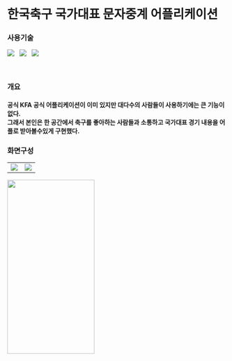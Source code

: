 # 한국축구 국가대표 문자중계 어플리케이션

<p>
  <h3>사용기술</h3>
</p>
<p>
<img src="https://img.shields.io/badge/Android-3DDC84?style=flat-square&logo=Android&logoColor=white"/> &nbsp
<img src="https://img.shields.io/badge/Java-007396?style=flat-square&logo=java&logoColor=white"/> &nbsp
 <img src="https://img.shields.io/badge/Firebase-FFCA28?style=flat-square&logo=firebase&logoColor=white"/> &nbsp
</p><br>
<div>
  <h3> 개요 </h3>
  <h4> 공식 KFA 공식 어플리케이션이 이미 있지만 대다수의 사람들이 사용하기에는 큰 기능이 없다.<br>
    그래서 본인은 한 공간에서 축구를 좋아하는 사람들과 소통하고 국가대표 경기 내용을 어플로 받아볼수있게 구현했다.</h4>
</div>

### 화면구성
<table>
   <tr align="center>
      <td>Main</td><td>Main</td><td>Main</td>
  </tr>
  <tr>
    <td><img src="https://user-images.githubusercontent.com/77061558/139536582-cfffe5e1-4cb6-4a01-be79-bbf02e9c63eb.png" /></td><td><img src="https://user-images.githubusercontent.com/77061558/139536582-cfffe5e1-4cb6-4a01-be79-bbf02e9c63eb.png" /></td><td><img src="https://user-images.githubusercontent.com/77061558/139536582-cfffe5e1-4cb6-4a01-be79-bbf02e9c63eb.png" /></td>
  </tr>
</table>
<img src = "https://user-images.githubusercontent.com/77061558/139536582-cfffe5e1-4cb6-4a01-be79-bbf02e9c63eb.png" width="200" height ="400"/>
